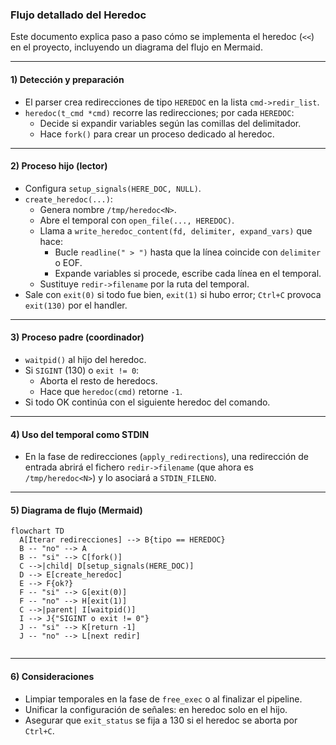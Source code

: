 ### Flujo detallado del Heredoc

Este documento explica paso a paso cómo se implementa el heredoc (`<<`) en el proyecto, incluyendo un diagrama del flujo en Mermaid.

---

#### 1) Detección y preparación
- El parser crea redirecciones de tipo `HEREDOC` en la lista `cmd->redir_list`.
- `heredoc(t_cmd *cmd)` recorre las redirecciones; por cada `HEREDOC`:
  - Decide si expandir variables según las comillas del delimitador.
  - Hace `fork()` para crear un proceso dedicado al heredoc.

---

#### 2) Proceso hijo (lector)
- Configura `setup_signals(HERE_DOC, NULL)`.
- `create_heredoc(...)`:
  - Genera nombre `/tmp/heredoc<N>`.
  - Abre el temporal con `open_file(..., HEREDOC)`.
  - Llama a `write_heredoc_content(fd, delimiter, expand_vars)` que hace:
    - Bucle `readline(" > ")` hasta que la línea coincide con `delimiter` o EOF.
    - Expande variables si procede, escribe cada línea en el temporal.
  - Sustituye `redir->filename` por la ruta del temporal.
- Sale con `exit(0)` si todo fue bien, `exit(1)` si hubo error; `Ctrl+C` provoca `exit(130)` por el handler.

---

#### 3) Proceso padre (coordinador)
- `waitpid()` al hijo del heredoc.
- Si `SIGINT` (130) o `exit != 0`:
  - Aborta el resto de heredocs.
  - Hace que `heredoc(cmd)` retorne `-1`.
- Si todo OK continúa con el siguiente heredoc del comando.

---

#### 4) Uso del temporal como STDIN
- En la fase de redirecciones (`apply_redirections`), una redirección de entrada abrirá el fichero `redir->filename` (que ahora es `/tmp/heredoc<N>`) y lo asociará a `STDIN_FILENO`.

---

#### 5) Diagrama de flujo (Mermaid)

```mermaid
flowchart TD
  A[Iterar redirecciones] --> B{tipo == HEREDOC}
  B -- "no" --> A
  B -- "si" --> C[fork()]
  C -->|child| D[setup_signals(HERE_DOC)]
  D --> E[create_heredoc]
  E --> F{ok?}
  F -- "si" --> G[exit(0)]
  F -- "no" --> H[exit(1)]
  C -->|parent| I[waitpid()]
  I --> J{"SIGINT o exit != 0"}
  J -- "si" --> K[return -1]
  J -- "no" --> L[next redir]


```

---

#### 6) Consideraciones
- Limpiar temporales en la fase de `free_exec` o al finalizar el pipeline.
- Unificar la configuración de señales: en heredoc solo en el hijo.
- Asegurar que `exit_status` se fija a 130 si el heredoc se aborta por `Ctrl+C`.


